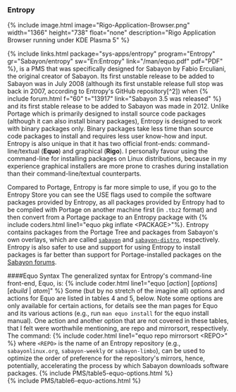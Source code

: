 ### Entropy
{% include image.html image="Rigo-Application-Browser.png" width="1366" height="738" float="none" description="Rigo Application Browser running under KDE Plasma 5" %}

{% include links.html package="sys-apps/entropy" program="Entropy" gr="Sabayon/entropy" sw="En:Entropy" link="/man/equo.pdf" pdf="PDF" %}, is a PMS that was specifically designed for Sabayon by Fabio Erculiani, the original creator of Sabayon. Its first unstable release to be added to Sabayon was in July 2008 (although its first unstable release full stop was back in 2007, according to Entropy's GitHub repository[^2]) when {% include forum.html f="60" t="13917" link="Sabayon 3.5 was released" %} and its first stable release to be added to Sabayon was made in 2012. Unlike Portage which is primarily designed to install source code packages (although it can also install binary packages), Entropy is designed to work with binary packages only. Binary packages take less time than source code packages to install and requires less user know-how and input. Entropy is also unique in that it has two official front-ends: command-line/textual (**Equo**) and graphical (**Rigo**). I personally favour using the command-line for installing packages on Linux distributions, because in my experience graphical installers are more prone to crashes during installation than their command-line/textual counterparts.

Compared to Portage, Entropy is far more simple to use, if you go to the Entropy Store you can see the USE flags used to compile the software packages provided by Entropy, as all packages provided by Entropy had to be compiled with Portage on another machine first (in `.tbz2` format) and then convert from a Portage package to an Entropy package with {% include coders.html line1="equo pkg inflate &lt;PACKAGE&gt;"%}. Entropy contains packages from the Portage Tree and packages from Sabayon's own overlays, which are called [`sabayon`](https://github.com/Sabayon/for-gentoo) and [`sabayon-distro`](https://github.com/Sabayon/sabayon-distro), respectively. Entropy is also safer to use and support for using Entropy to install packages is far better than support for Portage-installed packages on the [Sabayon forums](https://forum.sabayon.org/).

####Equo Syntax
The generalized syntax for Entropy's command-line front-end, Equo, is:
{% include coder.html line1="equo [<em>action</em>] [<em>options</em>] [<em>ebuild</em> | <em>atom</em>]" %}
Some (but by no stretch of the imagine all) options and actions for Equo are listed in tables 4 and 5, below. Note some options are only available for certain actions, for details see the man pages for Equo and its various actions (e.g., run `man equo install` for the equo install manual). One action and another option that are not covered in these tables, that I felt were worthwhile mentioning, are repo and mirrorsort, respectively. The command:
{% include coder.html line1="equo repo mirrorsort &lt;REPO&gt;" %}
where `<REPO>` is the name of an Entropy repository (e.g., `sabayonlinux.org`, `sabayon-weekly` or `sabayon-limbo`), can be used to optimize the order of preference for the repository's mirrors, hence, potentially, accelerating the process by which Sabayon downloads software packages.
{% include PMS/table5-equo-options.html %}
<br/>
{% include PMS/table6-equo-actions.html %}
